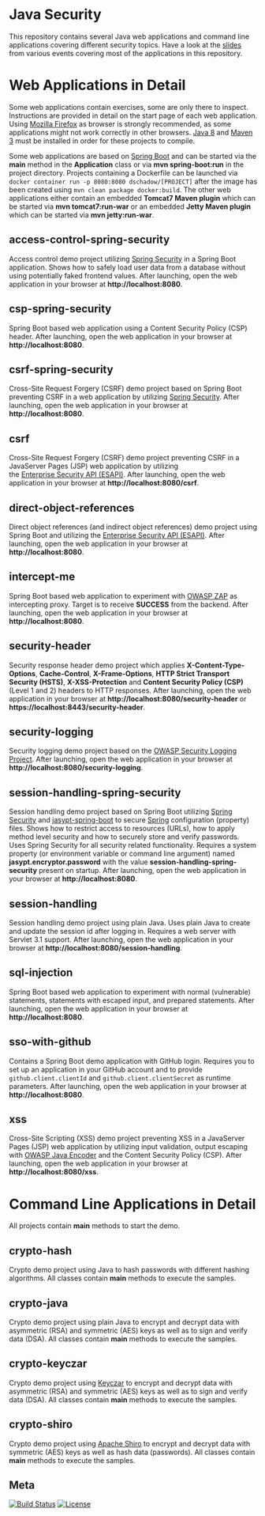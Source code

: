 Java Security
============
This repository contains several Java web applications and command line applications covering different security topics. 
Have a look at the [slides](https://blog.dominikschadow.de/events) from various events covering most of the applications
in this repository.

# Web Applications in Detail
Some web applications contain exercises, some are only there to inspect. Instructions are provided in detail on the 
start page of each web application. Using [Mozilla Firefox](https://www.mozilla.org) as browser is strongly recommended,
as some applications might not work correctly in other browsers. [Java 8](http://www.oracle.com/technetwork/java) and 
[Maven 3](http://maven.apache.org/) must be installed in order for these projects to compile.

Some web applications are based on [Spring Boot](http://projects.spring.io/spring-boot) and can be started via the 
**main** method in the **Application** class or via **mvn spring-boot:run** in the project directory. Projects 
containing a Dockerfile can be launched via `docker container run -p 8080:8080 dschadow/[PROJECT]` after the 
image has been created using `mvn clean package docker:build`. The other web applications either contain an embedded 
**Tomcat7 Maven plugin** which can be started via **mvn tomcat7:run-war** or an embedded **Jetty Maven plugin** which 
can be started via **mvn jetty:run-war**.

## access-control-spring-security
Access control demo project utilizing [Spring Security](http://projects.spring.io/spring-security) in a Spring Boot 
application. Shows how to safely load user data from a database without using potentially faked frontend values. After 
launching, open the web application in your browser at **http://localhost:8080**.

## csp-spring-security
Spring Boot based web application using a Content Security Policy (CSP) header. After launching, open the web application 
in your browser at **http://localhost:8080**.

## csrf-spring-security
Cross-Site Request Forgery (CSRF) demo project based on Spring Boot preventing CSRF in a web application by utilizing 
[Spring Security](http://projects.spring.io/spring-security). After launching, open the web application in your browser 
at **http://localhost:8080**. 

## csrf
Cross-Site Request Forgery (CSRF) demo project preventing CSRF in a JavaServer Pages (JSP) web application by utilizing  
the [Enterprise Security API (ESAPI)](https://www.owasp.org/index.php/Category:OWASP_Enterprise_Security_API). 
After launching, open the web application in your browser at **http://localhost:8080/csrf**.

## direct-object-references
Direct object references (and indirect object references) demo project using Spring Boot and utilizing the 
[Enterprise Security API (ESAPI)](https://www.owasp.org/index.php/Category:OWASP_Enterprise_Security_API). After 
launching, open the web application in your browser at **http://localhost:8080**.

## intercept-me
Spring Boot based web application to experiment with 
[OWASP ZAP](https://www.owasp.org/index.php/OWASP_Zed_Attack_Proxy_Project) as intercepting proxy. Target is to receive 
**SUCCESS** from the backend. After launching, open the web application in your browser at **http://localhost:8080**.

## security-header
Security response header demo project which applies **X-Content-Type-Options**, **Cache-Control**, **X-Frame-Options**, 
**HTTP Strict Transport Security (HSTS)**, **X-XSS-Protection** and **Content Security Policy (CSP)** (Level 1 and 2) 
headers to HTTP responses. After launching, open the web application in your browser at 
**http://localhost:8080/security-header** or **https://localhost:8443/security-header**.

## security-logging
Security logging demo project based on the 
[OWASP Security Logging Project](https://www.owasp.org/index.php/OWASP_Security_Logging_Project). After launching, open 
the web application in your browser at **http://localhost:8080/security-logging**.

## session-handling-spring-security
Session handling demo project based on Spring Boot utilizing [Spring Security](http://projects.spring.io/spring-security) 
and [jasypt-spring-boot](https://github.com/ulisesbocchio/jasypt-spring-boot) to secure [Spring](http://spring.io) 
configuration (property) files. Shows how to restrict access to resources (URLs), how to apply method level security and 
how to securely store and verify passwords. Uses Spring Security for all security related functionality. Requires a 
system property (or environment variable or command line argument) named **jasypt.encryptor.password** with the value 
**session-handling-spring-security** present on startup. After launching, open the web application in your browser at 
**http://localhost:8080**.

## session-handling
Session handling demo project using plain Java. Uses plain Java to create and update the session id after logging in. 
Requires a web server with Servlet 3.1 support. After launching, open the web application in your browser at 
**http://localhost:8080/session-handling**.

## sql-injection
Spring Boot based web application to experiment with normal (vulnerable) statements, statements with escaped input, and 
prepared statements. After launching, open the web application in your browser at **http://localhost:8080**.

## sso-with-github
Contains a Spring Boot demo application with GitHub login. Requires you to set up an application in your GitHub account 
and to provide `github.client.clientId` and `github.client.clientSecret` as runtime parameters. After launching, open 
the web application in your browser at **http://localhost:8080**.

## xss
Cross-Site Scripting (XSS) demo project preventing XSS in a JavaServer Pages (JSP) web application by utilizing input 
validation, output escaping with [OWASP Java Encoder](https://www.owasp.org/index.php/OWASP_Java_Encoder_Project) and 
the Content Security Policy (CSP). After launching, open the web application in your 
browser at **http://localhost:8080/xss**.

# Command Line Applications in Detail
All projects contain **main** methods to start the demo.

## crypto-hash
Crypto demo project using Java to hash passwords with different hashing algorithms. All classes contain **main** methods 
to execute the samples. 

## crypto-java
Crypto demo project using plain Java to encrypt and decrypt data with asymmetric (RSA) and symmetric (AES) keys as well 
as to sign and verify data (DSA). All classes contain **main** methods to execute the samples. 

## crypto-keyczar
Crypto demo project using [Keyczar](http://www.keyczar.org) to encrypt and decrypt data with asymmetric (RSA) and 
symmetric (AES) keys as well as to sign and verify data (DSA). All classes contain **main** methods to execute the 
samples. 

## crypto-shiro
Crypto demo project using [Apache Shiro](http://shiro.apache.org) to encrypt and decrypt data with symmetric (AES) keys 
as well as hash data (passwords). All classes contain **main** methods to execute the samples. 

## Meta
[![Build Status](https://travis-ci.org/dschadow/JavaSecurity.svg)](https://travis-ci.org/dschadow/JavaSecurity)
[![License](https://img.shields.io/badge/License-Apache%202.0-blue.svg)](https://opensource.org/licenses/Apache-2.0)